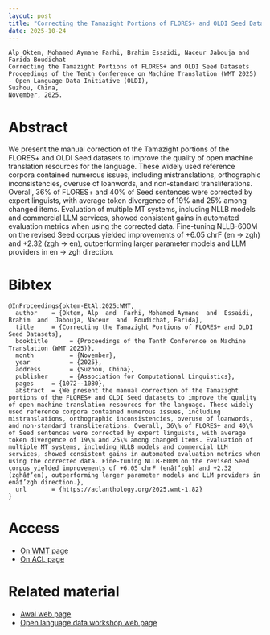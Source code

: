 ```yaml
---
layout: post
title: "Correcting the Tamazight Portions of FLORES+ and OLDI Seed Datasets"
date: 2025-10-24
---
```

```
Alp Oktem, Mohamed Aymane Farhi, Brahim Essaidi, Naceur Jabouja and Farida Boudichat
Correcting the Tamazight Portions of FLORES+ and OLDI Seed Datasets
Proceedings of the Tenth Conference on Machine Translation (WMT 2025) - Open Language Data Initiative (OLDI),
Suzhou, China,
November, 2025. 
```

# Abstract
We present the manual correction of the Tamazight portions of the FLORES+ and OLDI Seed datasets to improve the quality of open machine translation resources for the language. These widely used reference corpora contained numerous issues, including mistranslations, orthographic inconsistencies, overuse of loanwords, and non-standard transliterations. Overall, 36% of FLORES+ and 40% of Seed sentences were corrected by expert linguists, with average token divergence of 19% and 25% among changed items. Evaluation of multiple MT systems, including NLLB models and commercial LLM services, showed consistent gains in automated evaluation metrics when using the corrected data. Fine-tuning NLLB-600M on the revised Seed corpus yielded improvements of +6.05 chrF (en -> zgh) and +2.32 (zgh -> en), outperforming larger parameter models and LLM providers in en -> zgh direction.

# Bibtex

```
@InProceedings{oktem-EtAl:2025:WMT,
  author    = {Oktem, Alp  and  Farhi, Mohamed Aymane  and  Essaidi, Brahim  and  Jabouja, Naceur  and  Boudichat, Farida},
  title     = {Correcting the Tamazight Portions of FLORES+ and OLDI Seed Datasets},
  booktitle      = {Proceedings of the Tenth Conference on Machine Translation (WMT 2025)},
  month          = {November},
  year           = {2025},
  address        = {Suzhou, China},
  publisher      = {Association for Computational Linguistics},
  pages     = {1072--1080},
  abstract  = {We present the manual correction of the Tamazight portions of the FLORES+ and OLDI Seed datasets to improve the quality of open machine translation resources for the language. These widely used reference corpora contained numerous issues, including mistranslations, orthographic inconsistencies, overuse of loanwords, and non-standard transliterations. Overall, 36\% of FLORES+ and 40\% of Seed sentences were corrected by expert linguists, with average token divergence of 19\% and 25\% among changed items. Evaluation of multiple MT systems, including NLLB models and commercial LLM services, showed consistent gains in automated evaluation metrics when using the corrected data. Fine-tuning NLLB-600M on the revised Seed corpus yielded improvements of +6.05 chrF (enâ†’zgh) and +2.32 (zghâ†’en), outperforming larger parameter models and LLM providers in enâ†’zgh direction.},
  url       = {https://aclanthology.org/2025.wmt-1.82}
}

```

# Access

- <a href="https://www2.statmt.org/wmt25/pdf/2025.wmt-1.82.pdf" target="_blank">On WMT page</a>
- <a href="https://aclanthology.org/2025.wmt-1.82" target="_blank">On ACL page</a>

# Related material

- <a href="https://awaldigital.org/" target="_blank">Awal web page</a>
- <a href="https://www2.statmt.org/wmt25/papers.html#_oldi" target="_blank">Open language data workshop web page</a>